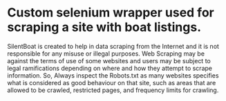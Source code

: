 # Custom selenium wrapper used for scraping a site with boat listings.
SilentBoat is created to help in data scraping from the Internet and it is not responsible for any misuse or illegal purposes. Web Scraping may be against the terms of use of some websites and users may be subject to legal ramifications depending on where and how they attempt to scrape information. So, Always inspect the Robots.txt as many websites specifies what is considered as good behaviour on that site, such as areas that are allowed to be crawled, restricted pages, and frequency limits for crawling.
